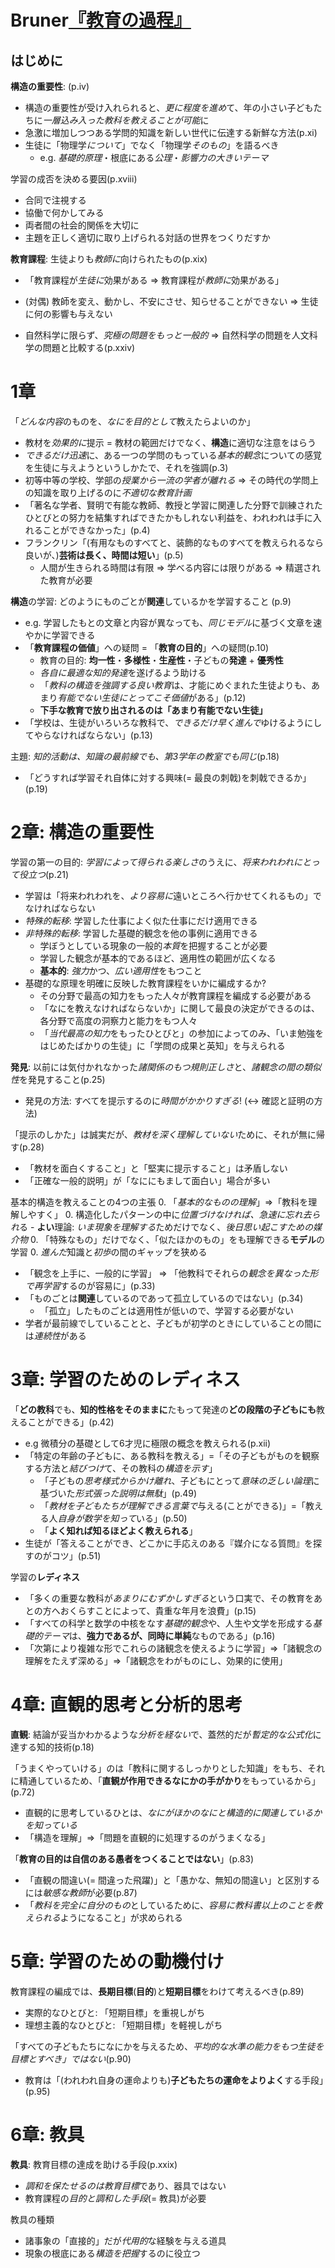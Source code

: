 # Bruner[『教育の過程』](urn:isbn:4007301301)
## はじめに
**構造の重要性**: (p.iv)
- 構造の重要性が受け入れられると、*更に程度を進め*て、年の小さい子どもたちに*一層込み入った教科を教えることが可能*に
- 急激に増加しつつある学問的知識を新しい世代に伝達する新鮮な方法(p.xi)
- 生徒に「物理学*について*」でなく「物理学*そのもの*」を語るべき
	- e.g. *基礎的原理*・根底にある*公理*・*影響力の大きいテーマ*

学習の成否を決める要因(p.xviii)
- 合同で注視する
- 協働で何かしてみる
- 両者間の社会的関係を大切に
- 主題を正しく適切に取り上げられる対話の世界をつくりだすか

**教育課程**: 生徒よりも*教師に*向けられたもの(p.xix)
- 「教育課程が*生徒に*効果がある ⇒ 教育課程が*教師に*効果がある」
- (対偶) 教師を変え、動かし、不安にさせ、知らせることができない ⇒ 生徒に何の影響も与えない

- 自然科学に限らず、*究極の問題をもっと一般的* ⇒ 自然科学の問題を人文科学の問題と比較する(p.xxiv)


# 1章
「*どんな内容*のものを、*なにを目的として*教えたらよいのか」
- 教材を*効果的に*提示 = 教材の範囲だけでなく、**構造**に適切な注意をはらう
- *できるだけ迅速*に、ある一つの学問のもっている*基本的観念*についての感覚を生徒に与えようというしかたで、それを強調(p.3)
- 初等中等の学校、学部の*授業から一流の学者が離れる* ⇒ その時代の学問上の知識を取り上げるのに*不適切な教育計画*
- 「著名な学者、賢明で有能な教師、教授と学習に関連した分野で訓練されたひとびとの努力を結集すればできたかもしれない利益を、われわれは手に入れることができなかった」(p.4)
- フランクリン「(有用なものすべてと、装飾的なものすべてを教えられるなら良いが、)**芸術は長く、時間は短い**」(p.5)
	- 人間が生きられる時間は有限 ⇒ 学べる内容には限りがある ⇒ 精選された教育が必要

**構造**の学習: どのようにものごとが**関連**しているかを学習すること (p.9)
- e.g. 学習したもとの文章と内容が異なっても、*同じモデル*に基づく文章を速やかに学習できる
- 「**教育課程の価値**」への疑問 = 「**教育の目的**」への疑問(p.10)
	- 教育の目的: **均一性**・**多様性**・**生産性**・子どもの**発達** + **優秀性**
	- *各自に最適な知的発達*を遂げるよう助ける
	- 「*教科の構造を強調する良い教育*は、才能にめぐまれた生徒よりも、あまり*有能でない生徒にとってこそ価値*がある」(p.12)
	- **下手な教育で放り出されるのは「あまり有能でない生徒」**
- 「学校は、生徒がいろいろな教科で、*できるだけ早く進んで*ゆけるようにしてやらなければならない」(p.13)

主題: *知的活動は、知識の最前線でも、第3学年の教室でも同じ*(p.18)
- 「どうすれば学習それ自体に対する興味(= 最良の刺戟)を刺戟できるか」(p.19)

# 2章: 構造の重要性
学習の第一の目的: *学習によって得られる楽しさ*のうえに、*将来われわれにとって役立つ*(p.21)
- 学習は「将来われわれを、*より容易に*遠いところへ行かせてくれるもの」でなければならない
- *特殊的転移*: 学習した仕事によく似た仕事にだけ適用できる
- *非特殊的転移*: 学習した基礎的観念を他の事例に適用できる
	- 学ぼうとしている現象の一般的*本質*を把握することが必要
	- 学習した観念が基本的であるほど、適用性の範囲が広くなる
	- **基本的**: *強力*かつ、*広い適用性*をもつこと
- 基礎的な原理を明確に反映した教育課程をいかに編成するか?
	- その分野で最高の知力をもった人々が教育課程を編成する必要がある
	- 「なにを教えなければならないか」に関して最良の決定ができるのは、各分野で高度の洞察力と能力をもつ人々
	- 「*当代最高の知力*をもったひとびと」の参加によってのみ、「いま勉強をはじめたばかりの生徒」に「学問の成果と英知」を与えられる

**発見**: 以前には気付かれなかった*諸関係のもつ規則正しさ*と、*諸観念の間の類似性*を発見すること(p.25)
- 発見の方法: すべてを提示するのに*時間がかかりすぎる*! (↔ 確認と証明の方法)

「提示のしかた」は誠実だが、*教材を深く理解していない*ために、それが無に帰す(p.28)
- 「教材を面白くすること」と「堅実に提示すること」は矛盾しない
- 「正確な一般的説明」が「なににもまして面白い」場合が多い

基本的構造を教えることの4つの主張
0. 「*基本的なものの理解*」⇒「教科を理解しやすく」
0. 構造化したパターンの中に*位置づけなければ、急速に忘れ去られ*る
	- **よい**理論: *いま現象を理解する*ためだけでなく、*後日思い起こすための媒介物*
0. 「特殊なもの」だけでなく、「似たほかのもの」をも理解できる**モデル**の学習
0. *進んだ*知識と*初歩*の間のギャップを狭める

- 「観念を上手に、一般的に学習」 ⇒ 「他教科でそれらの*観念を異なった形で再学習*するのが容易に」(p.33)
- 「ものごとは**関連**しているのであって孤立しているのではない」(p.34)
	- 「孤立」したものごとは適用性が低いので、学習する必要がない
- 学者が最前線でしていることと、子どもが初学のときにしていることの間には*連続性*がある


# 3章: 学習のためのレディネス
「**どの教科**でも、**知的性格をそのままに**たもって発達の**どの段階の子どもにも**教えることができる」(p.42)
- e.g 微積分の基礎として6才児に極限の概念を教えられる(p.xii)
- 「特定の年齢の子どもに、ある教科を教える」=「その子どもがものを観察する方法と*結びつけ*て、その教科の*構造を示す*」
	- 「子どもの*思考様式からかけ離れ*、子どもにとって*意味の乏しい論理*に基づいた*形式張った説明は無駄*」(p.49)
	- 「*教材を子どもたちが理解できる言葉で*与える(ことができる)」=「教える人*自身が数学を知って*いる」(p.50)
	- 「**よく知れば知るほどよく教えられる**」
- 生徒が「答えることができ、どこかに手応えのある『媒介になる質問』を探すのがコツ」(p.51)

学習の**レディネス**
- 「多くの重要な教科が*あまりにむずかしすぎる*という口実で、その教育をあとの方へおくらすことによって、貴重な年月を浪費」(p.15)
- 「すべての科学と数学の中核をなす*基礎的観念*や、人生や文学を形成する*基礎的テーマ*は、**強力であるが、同時に単純**なものである」(p.16)
- 「次第により複雑な形でこれらの諸観念を使えるように学習」⇒「諸観念の理解をたえず深める」⇒「諸観念をわがものにし、効果的に使用」

# 4章: 直観的思考と分析的思考
**直観**: 結論が妥当かわかるような*分析を経ない*で、蓋然的だが*暫定的な公式化*に達する知的技術(p.18)

「うまくやっていける」のは「教科に関するしっかりとした知識」をもち、それに精通しているため、「**直観が作用できるなにかの手がかり**をもっているから」(p.72)
- 直観的に思考しているひとは、*なにがほかのなにと構造的に関連しているかを知っている*
- 「構造を理解」⇒「問題を直観的に処理するのがうまくなる」

「**教育の目的は自信のある愚者をつくることではない**」(p.83)

- 「直観の間違い(= 間違った飛躍)」と「愚かな、無知の間違い」と区別するには*敏感な教師*が必要(p.87)
- 「*教科を完全に自分のもの*としているために、*容易に教科書以上のことを教えられる*ようになること」が求められる

# 5章: 学習のための動機付け
教育課程の編成では、**長期目標**(**目的**)と**短期目標**をわけて考えるべき(p.89)
- 実際的なひとびと: 「短期目標」を重視しがち
- 理想主義的なひとびと: 「短期目標」を軽視しがち

「すべての子どもたちになにかを与えるため、*平均的な水準の能力をもつ生徒を目標とすべき」ではない*(p.90)
- 教育は「(われわれ自身の運命よりも)**子どもたちの運命をよりよく**する手段」(p.95)

# 6章: 教具
**教具**: 教育目標の達成を助ける手段(p.xxix)
- *調和を保たせるのは教育目標*であり、器具ではない
- 教育課程の*目的と調和した手段*(= 教具)が必要

教具の種類
- 諸事象の「直接的」だが*代用的*な経験を与える道具
- 現象の根底にある*構造を把握*するのに役立つ
